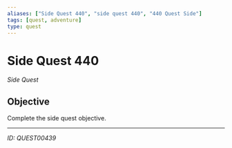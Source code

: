 ```yaml
---
aliases: ["Side Quest 440", "side quest 440", "440 Quest Side"]
tags: [quest, adventure]
type: quest
---
```


# Side Quest 440

*Side Quest*

## Objective
Complete the side quest objective.

---
*ID: QUEST00439*